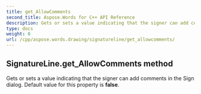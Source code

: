 ```yaml
---
title: get_AllowComments
second_title: Aspose.Words for C++ API Reference
description: Gets or sets a value indicating that the signer can add comments in the Sign dialog. Default value for this property is false. 
type: docs
weight: 0
url: /cpp/aspose.words.drawing/signatureline/get_allowcomments/
---
```

## SignatureLine.get_AllowComments method


Gets or sets a value indicating that the signer can add comments in the Sign dialog. Default value for this property is **false**. 

